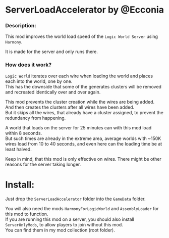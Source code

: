 # ServerLoadAccelerator by @Ecconia

### Description:

This mod improves the world load speed of the `Logic World Server` using `Harmony`.

It is made for the server and only runs there.

### How does it work?

`Logic World` iterates over each wire when loading the world and places each into the world, one by one.\
This has the downside that some of the generates clusters will be removed and recreated identically over and over again.

This mod prevents the cluster creation while the wires are being added.\
And then creates the clusters after all wires have been added.\
But it skips all the wires, that already have a cluster assigned, to prevent the redundancy from happening.

A world that loads on the server for 25 minutes can with this mod load within 8 seconds.\
But such times are already in the extreme area, average worlds with ~150K wires load from 10 to 40 seconds,
 and even here can the loading time be at least halved.

Keep in mind, that this mod is only effective on wires. There might be other reasons for the server taking longer.

# Install:

Just drop the `ServerLoadAccelerator` folder into the `GameData` folder.

You will also need the mods `HarmonyForLogicWorld` and `AssemblyLoader` for this mod to function.\
If you are running this mod on a server, you should also install `ServerOnlyMods`, to allow players to join without this mod.\
You can find them in my mod collection (root folder).
